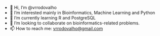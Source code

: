 - 👋 Hi, I’m @vrrodovalho
- 👀 I’m interested mainly in Bioinformatics, Machine Learning and Python
- 🌱 I’m currently learning R and PostgreSQL
- 💞️ I’m looking to collaborate on bioinformatics-related problems.
- 📫 How to reach me: vrrodovalho@gmail.com

<!---
vrrodovalho/vrrodovalho is a ✨ special ✨ repository because its `README.md` (this file) appears on your GitHub profile.
You can click the Preview link to take a look at your changes.
--->
